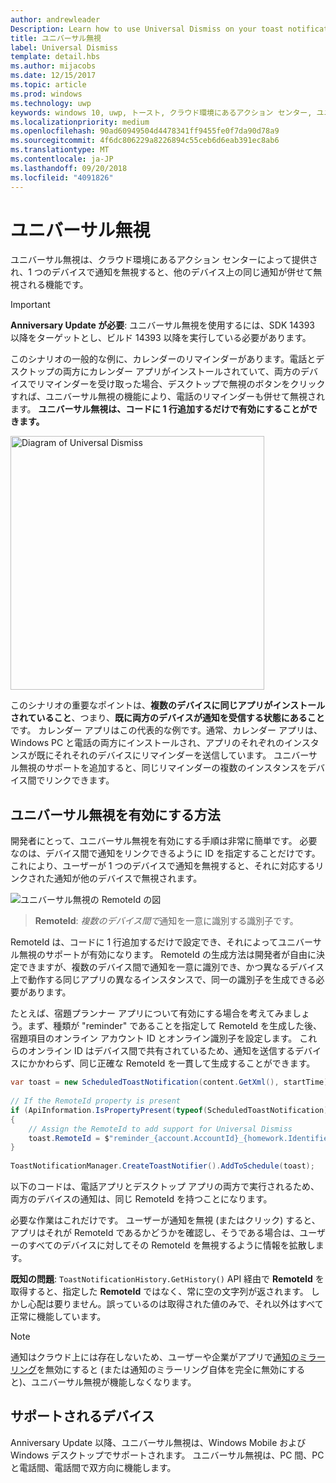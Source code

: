 ```yaml
---
author: andrewleader
Description: Learn how to use Universal Dismiss on your toast notifications.
title: ユニバーサル無視
label: Universal Dismiss
template: detail.hbs
ms.author: mijacobs
ms.date: 12/15/2017
ms.topic: article
ms.prod: windows
ms.technology: uwp
keywords: windows 10, uwp, トースト, クラウド環境にあるアクション センター, ユニバーサル無視, 通知, クロス デバイス, 一括承諾
ms.localizationpriority: medium
ms.openlocfilehash: 90ad60949504d4478341ff9455fe0f7da90d78a9
ms.sourcegitcommit: 4f6dc806229a8226894c55ceb6d6eab391ec8ab6
ms.translationtype: MT
ms.contentlocale: ja-JP
ms.lasthandoff: 09/20/2018
ms.locfileid: "4091826"
---
```

# <a name="universal-dismiss"></a>ユニバーサル無視

ユニバーサル無視は、クラウド環境にあるアクション センターによって提供され、1 つのデバイスで通知を無視すると、他のデバイス上の同じ通知が併せて無視される機能です。

> [!IMPORTANT]
> **Anniversary Update が必要**: ユニバーサル無視を使用するには、SDK 14393 以降をターゲットとし、ビルド 14393 以降を実行している必要があります。

このシナリオの一般的な例に、カレンダーのリマインダーがあります。電話とデスクトップの両方にカレンダー アプリがインストールされていて、両方のデバイスでリマインダーを受け取った場合、デスクトップで無視のボタンをクリックすれば、ユニバーサル無視の機能により、電話のリマインダーも併せて無視されます。 **ユニバーサル無視は、コードに 1 行追加するだけで有効にすることができます。**

<img alt="Diagram of Universal Dismiss" src="images/universal-dismiss.gif" width="406"/>

このシナリオの重要なポイントは、**複数のデバイスに同じアプリがインストールされていること**、つまり、**既に両方のデバイスが通知を受信する状態にあること**です。 カレンダー アプリはこの代表的な例です。通常、カレンダー アプリは、Windows PC と電話の両方にインストールされ、アプリのそれぞれのインスタンスが既にそれそれのデバイスにリマインダーを送信しています。 ユニバーサル無視のサポートを追加すると、同じリマインダーの複数のインスタンスをデバイス間でリンクできます。


## <a name="how-to-enable-universal-dismiss"></a>ユニバーサル無視を有効にする方法

開発者にとって、ユニバーサル無視を有効にする手順は非常に簡単です。 必要なのは、デバイス間で通知をリンクできるように ID を指定することだけです。これにより、ユーザーが 1 つのデバイスで通知を無視すると、それに対応するリンクされた通知が他のデバイスで無視されます。

![ユニバーサル無視の RemoteId の図](images/universal-dismiss-remoteid.jpg)

> **RemoteId**: *複数のデバイス間で*通知を一意に識別する識別子です。

RemoteId は、コードに 1 行追加するだけで設定でき、それによってユニバーサル無視のサポートが有効になります。 RemoteId の生成方法は開発者が自由に決定できますが、複数のデバイス間で通知を一意に識別でき、かつ異なるデバイス上で動作する同じアプリの異なるインスタンスで、同一の識別子を生成できる必要があります。

たとえば、宿題プランナー アプリについて有効にする場合を考えてみましょう。まず、種類が "reminder" であることを指定して RemoteId を生成した後、宿題項目のオンライン アカウント ID とオンライン識別子を設定します。 これらのオンライン ID はデバイス間で共有されているため、通知を送信するデバイスにかかわらず、同じ正確な RemoteId を一貫して生成することができます。

```csharp
var toast = new ScheduledToastNotification(content.GetXml(), startTime);
 
// If the RemoteId property is present
if (ApiInformation.IsPropertyPresent(typeof(ScheduledToastNotification).FullName, nameof(ScheduledToastNotification.RemoteId)))
{
    // Assign the RemoteId to add support for Universal Dismiss
    toast.RemoteId = $"reminder_{account.AccountId}_{homework.Identifier}"
}
  
ToastNotificationManager.CreateToastNotifier().AddToSchedule(toast);
```

以下のコードは、電話アプリとデスクトップ アプリの両方で実行されるため、両方のデバイスの通知は、同じ RemoteId を持つことになります。

必要な作業はこれだけです。 ユーザーが通知を無視 (またはクリック) すると、アプリはそれが RemoteId であるかどうかを確認し、そうである場合は、ユーザーのすべてのデバイスに対してその RemoteId を無視するように情報を拡散します。

**既知の問題**: `ToastNotificationHistory.GetHistory()` API 経由で **RemoteId** を取得すると、指定した **RemoteId** ではなく、常に空の文字列が返されます。 しかし心配は要りません。誤っているのは取得された値のみで、それ以外はすべて正常に機能しています。

> [!NOTE]
> 通知はクラウド上には存在しないため、ユーザーや企業がアプリで[通知のミラーリング](notification-mirroring.md)を無効にすると (または通知のミラーリング自体を完全に無効にすると)、ユニバーサル無視が機能しなくなります。


## <a name="supported-devices"></a>サポートされるデバイス

Anniversary Update 以降、ユニバーサル無視は、Windows Mobile および Windows デスクトップでサポートされます。 ユニバーサル無視は、PC 間、PC と電話間、電話間で双方向に機能します。